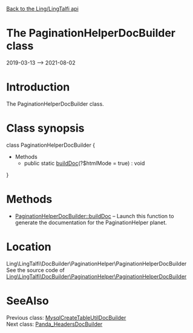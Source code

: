[Back to the Ling/LingTalfi api](https://github.com/lingtalfi/LingTalfi/blob/master/doc/api/Ling/LingTalfi.md)



The PaginationHelperDocBuilder class
================
2019-03-13 --> 2021-08-02






Introduction
============

The PaginationHelperDocBuilder class.



Class synopsis
==============


class <span class="pl-k">PaginationHelperDocBuilder</span>  {

- Methods
    - public static [buildDoc](https://github.com/lingtalfi/LingTalfi/blob/master/doc/api/Ling/LingTalfi/DocBuilder/PaginationHelper/PaginationHelperDocBuilder/buildDoc.md)(?$htmlMode = true) : void

}






Methods
==============

- [PaginationHelperDocBuilder::buildDoc](https://github.com/lingtalfi/LingTalfi/blob/master/doc/api/Ling/LingTalfi/DocBuilder/PaginationHelper/PaginationHelperDocBuilder/buildDoc.md) &ndash; Launch this function to generate the documentation for the PaginationHelper planet.





Location
=============
Ling\LingTalfi\DocBuilder\PaginationHelper\PaginationHelperDocBuilder<br>
See the source code of [Ling\LingTalfi\DocBuilder\PaginationHelper\PaginationHelperDocBuilder](https://github.com/lingtalfi/LingTalfi/blob/master/DocBuilder/PaginationHelper/PaginationHelperDocBuilder.php)



SeeAlso
==============
Previous class: [MysqlCreateTableUtilDocBuilder](https://github.com/lingtalfi/LingTalfi/blob/master/doc/api/Ling/LingTalfi/DocBuilder/MysqlCreateTableUtil/MysqlCreateTableUtilDocBuilder.md)<br>Next class: [Panda_HeadersDocBuilder](https://github.com/lingtalfi/LingTalfi/blob/master/doc/api/Ling/LingTalfi/DocBuilder/Panda_Headers/Panda_HeadersDocBuilder.md)<br>
